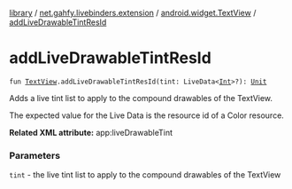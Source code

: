 [library](../../index.md) / [net.gahfy.livebinders.extension](../index.md) / [android.widget.TextView](index.md) / [addLiveDrawableTintResId](./add-live-drawable-tint-res-id.md)

# addLiveDrawableTintResId

`fun `[`TextView`](https://developer.android.com/reference/android/widget/TextView.html)`.addLiveDrawableTintResId(tint: LiveData<`[`Int`](https://kotlinlang.org/api/latest/jvm/stdlib/kotlin/-int/index.html)`>?): `[`Unit`](https://kotlinlang.org/api/latest/jvm/stdlib/kotlin/-unit/index.html)

Adds a live tint list to apply to the compound drawables of the TextView.

The expected value for the Live Data is the resource id of a Color resource.

**Related XML attribute:** app:liveDrawableTint

### Parameters

`tint` - the live tint list to apply to the compound drawables of the TextView